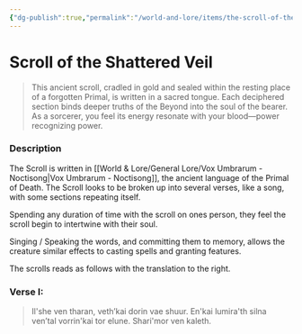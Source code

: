 ```yaml
---
{"dg-publish":true,"permalink":"/world-and-lore/items/the-scroll-of-the-shattered-veil/"}
---
```


# Scroll of the Shattered Veil

> This ancient scroll, cradled in gold and sealed within the resting place of a forgotten Primal, is written in <!-- the sacred tongue of the Primal of Death --> a sacred tongue. Each deciphered section binds deeper truths of the Beyond into the soul of the bearer. As a sorcerer, you feel its energy resonate with your blood—power recognizing power.

### Description
The Scroll is written in [[World & Lore/General Lore/Vox Umbrarum - Noctisong\|Vox Umbrarum - Noctisong]], the ancient language of the Primal of Death. The Scroll looks to be broken up into several verses, like a song, with some sections repeating itself. 

Spending any duration of time with the scroll on ones person, they feel the scroll begin to intertwine with their soul.

Singing / Speaking the words, and committing them to memory, allows the creature similar effects to casting spells and granting features.

The scrolls reads as follows with the translation to the right.

### Verse I: <!-- The Kinship Veiled -->

>Il'she ven tharan, veth’kai dorin vae shuur. En'kai lumira'th silna ven’tal vorrin'kai tor elune. Shari'mor ven kaleth.
<!--
📜 Translation

> “You are of my line, though the blood may be thin. In you stirs the spark that once sang across the stars. Let me show you who we were.”

The first passage of the scroll glows faintly as you decipher it. In the flicker of your candlelight, shadows seem to dance in the shape of a man standing beside a winged figure. The words form in your mind—not just as knowledge, but as **memory**.

#### Effects
- **Legacy of the Veiled Flame:**  
    When you cast a spell of 1st level or higher, roll a **d6**. On a **5 or 6**, you gain **temporary hit points equal to your Charisma modifier × the spell's level**.  
    These temporary hit points **do not stack** but may be refreshed on a new spellcast roll.
    
- **Veil of Mist (Reaction):**  
    When you take damage, you may use your **reaction** to be momentarily wreathed in **shadowy mist**, gaining **resistance to that instance of the damage** you just took.  
    You may use this reaction a number of times per long rest equal to your **proficiency bonus**.
    
- **Eyes of the Veil:**  
    You gain **darkvision to 60 feet**. If you already have darkvision, its range increases by 30 feet.  
    _(This feature may evolve into Truesight in a future Verse.)_
-->
<!--
### Verse II – Ashes of the Forgotten Sun

>Kel'nor vas'thal drav. Vel shan ir'kai. Vel'sael thurin'na et vorrak—naen vurel. En'shall vora'sai lumir kai velar en’dathil moran’kai thurin.
-->
<!--
📜 Translation

>“They called me the End. But I was the balance. The silence that follows not destruction—but release. I walked beside the light so that others could find peace in the dark.”

As the second verse reveals itself, the parchment smolders faintly, casting an eerie twilight glow across the room. For a brief moment, everything is silent—no heartbeat, no breath, no sound. Then the scroll pulses, and vision returns sharper, deeper, as though a veil had been lifted.

#### Effects
- Eyes of Dusk and Dawn  
    Your sight expands into the deepest shadows.  
	- You gain darkvision to 120 feet.
	- You can now see through magical darkness.
	- In dim light or darkness, you have advantage on Perception checks that rely on sight
- Legacy Spell: Withering Pulse  
    You gain the following unique 2nd-level necromancy spell through the scroll. It is counted as a known spell and does not count against the number of spells you can know.
- [[Withering Pulse\|Withering Pulse]] - [[Rare Spells\|Rare Spells]]

The final line of the verse glows faintly as it burns into your memory: “Let them fear the silence, not the shadow.”
-->
<!--
### Verse III – The Fading Flame

>Vel torin’tai. Elune’kai var'sul. Lor'tai shanar... sith varun. Vel thal’rem sol’kai, en’sar ven shari. Velar’an tul, ir’kai doraan.
-->
<!--
📜 Translation

>“I am not what I once was. The star has dimmed. The source is… lost to me. But the flame endures, even if only as a shadow. Even in exile, I remain.”

When the third verse reveals itself, the scroll grows cold in your hands. The ink does not glow—it bleeds. Not pain, but silence. Not rage, but absence. You feel, briefly, what it is to be almost forgotten, and still reach for meaning.

#### Effects
- Residual Divine Spark  
    When you expend your last sorcery point, roll a d6. On a 5 or 6, you immediately regain 1d4 sorcery points as a flicker of ancient power stirs in your blood.  
    (Usable once per long rest.)
- Legacy Spell – Step Through the Shroud  
    You gain the following 3rd-level transmutation spell through the scroll:

Step Through the Shroud
3rd-level transmutation, action, self
Duration: Concentration, up to 1 minute

You exist partially in the world of the dead, flickering between presence and shadow.

- You are heavily obscured to creatures more than 30 feet away
- You may move through hostile creatures’ spaces and through solid objects as if incorporeal
- Your speed is halved while inside objects
- If you end your turn inside a solid object, you take 1d10 force damage
- Creatures have disadvantage on opportunity attacks against you while the spell is active

You may cast this spell once per long rest without expending a spell slot. You may also learn it as a spell known.

Your reflection no longer mirrors you. It lags, like something watching from just behind the Veil.
-->
<!--
### Verse IV – _The Last Ember_ (Currently Hidden)
The final verse is the most difficult to decipher, as it seems to be an added verse (after the scrolls creation, but how did he add the content without holding it?)

This verse is a poem of a sort, that once its meaning is revealed leads to him and that he had married. Summoning him with this poem will reveal the Primal of Death in all of his might, momentarily (24 hours) granting his power back at full to seek his bride in the frigid climate of [[The Ivory Expanse\|The Ivory Expanse]], into the plane of [[Cryos\|Cryos]]. Once they are reunited, they will be able to free the Dragons from their slumber, and they will, once again, be ready for [[Legion\|Legion]].

==_Unlocks at level 12+ upon full translation of the scroll_==

_This verse is not etched in ink. It appears only when the bearer completes the others — **willed into existence by Amon himself**. Its words glow like burning silver, flickering into form, line by line, as the bearer sleeps beside the scroll for the final time._

 _Unlike the other verses, this one is not a message. It is a **poem**, heavy with metaphor and bound by ancient oath._

 _Its truth can only be deciphered through arcane insight, divine communion, or soul-deep intuition._
 _Its purpose: to **summon Amon** — not as a memory or whisper, but in **his full, mythic form**._

---

>“Tor'valen shur a’kai, veth’lan mor'kai sil’reth, 
Sha’vurin dosh’kai thalur, mir'anar sen'kai vurel.” 
“Nel’sha dorai’vun, nel'uth kor vath’ir,
Nel’kai lun’athil sha’vel thurin ven’ar.”

>“Vesh tal Vox’irum sha’val kor'unai,
Kael’therum dorith shal sol’kai mir’drax.”
“Vel’karan dor’kai vurel’kai lun,
Sha’var ith’alor, sha’nulor, sha’doran."

 📜 Translation

> “When flame forgets its fire, and shadow sleeps in snow,
> When starlight bleeds through ice, and mercy learns to grow,
> Call me not in fury, nor vengeance, nor plea—
> Call me only when love dares the cold to break free.”
> 
> “Speak this in the Veiled Tongue beneath a broken sky,
> Where frost has devoured the sun and dragons lie.
> Then shall I rise for a single day’s breath,
> And burn back the silence, the slumber, the death.”

---

### 🔥 **Activation Effect — Once the Poem is Understood & Spoken**

When the bearer **fully understands the poem’s meaning**, and **recites it aloud in Vox Umbrarum** upon the frozen threshold of **The Ivory Expanse**, the following occurs:

- The sky splits with a **pulse of black starlight**.
- [[Amon, Primal of Death\|Amon, Primal of Death]],  **manifests fully**, drawn by his final tether: love, sealed by oath and poem.
- For **24 hours**, Amon regains his **true form and full divine strength**.
- His focus is singular: to reach his **bride**, imprisoned deep within the plane of **Cryos**, across the polar gate known as **The Ivory Expanse**.
-->
